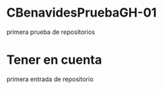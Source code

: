 # CBenavidesPruebaGH-01
primera prueba de repositorios

# Tener en cuenta
primera entrada de repositorio
